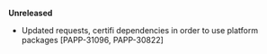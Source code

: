 **Unreleased**
* Updated requests, certifi dependencies in order to use platform packages [PAPP-31096, PAPP-30822]

